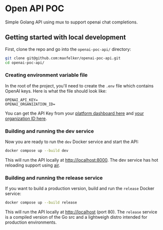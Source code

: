 # Open API POC

Simple Golang API using mux to support openai chat completions. 

## Getting started with local development 

First, clone the repo and go into the `openai-poc-api/` directory:

```bash
git clone git@github.com:maxfelker/openai-poc-api.git
cd openai-poc-api/
```

### Creating environment variable file

In the root of the project, you'll need to create the `.env` file which contains OpenAI keys. Here is what the file should look like:

```
OPENAI_API_KEY=
OPENAI_ORGANIZATION_ID=
```

You can get the API Key from your [platform dashboard here](https://platform.openai.com/api-keys) and [your organization ID here](https://platform.openai.com/account/organization). 

### Building and running the dev service 

Now you are ready to run the `dev` Docker service and start the API:

```bash
docker compose up --build dev
```

This will run the API locally at [http://localhost:8000](http://localhost:8000). The dev service has hot reloading support using [air](https://github.com/cosmtrek/air).

### Building and running the release service

If you want to build a production version, build and run the `release` Docker service:

```bash
docker compose up --build release
```

This will run the API locally at [http://localhost](http://localhost) (port 80). The `release` service is a compiled version of the Go src and a lightweigh distro intended for production environments.
